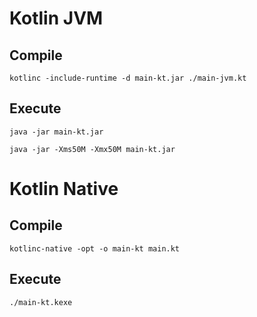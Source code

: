 # Kotlin JVM

## Compile

```
kotlinc -include-runtime -d main-kt.jar ./main-jvm.kt
```

## Execute

```
java -jar main-kt.jar
```

```
java -jar -Xms50M -Xmx50M main-kt.jar
```


# Kotlin Native

## Compile

```
kotlinc-native -opt -o main-kt main.kt
```

## Execute

```
./main-kt.kexe
```
